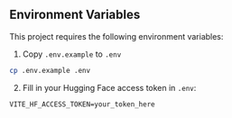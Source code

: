 ## Environment Variables

This project requires the following environment variables:

1. Copy `.env.example` to `.env`
```bash
cp .env.example .env
```

2. Fill in your Hugging Face access token in `.env`:
```
VITE_HF_ACCESS_TOKEN=your_token_here
```